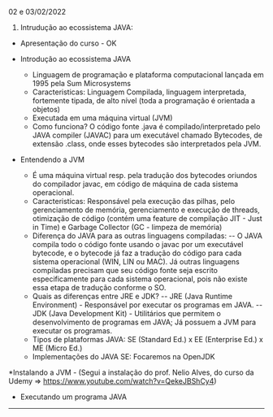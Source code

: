  02 e 03/02/2022
1) Intrudução ao ecossistema JAVA:
 
* Apresentação do curso - OK
     
* Introdução ao ecossistema JAVA
   -  Linguagem de programação e plataforma computacional lançada em 1995 pela Sum Microsystems
   - Caracteristicas: Linguagem Compilada, linguagem interpretada, fortemente tipada, de alto nível (toda a programação é orientada a objetos)
   - Executada em uma máquina virtual (JVM)
   - Como funciona? O código fonte .java é compilado/interpretado pelo JAVA compiler (JAVAC) para um executável chamado Bytecodes, de extensão .class,  onde esses bytecodes são interpretados pela JVM.      
* Entendendo a JVM
   - É uma máquina virtual resp. pela tradução dos bytecodes oriundos do compilador javac, em código de máquina de cada sistema operacional. 
   - Caracteristicas: Responsável pela execução das pilhas, pelo gerenciamento de memória, gerenciamento e execução de threads, otimização de código (contém uma feature de compilação JIT - Just in Time) e Garbage Collector (GC - limpeza de memória)
   - Diferença do JAVA para as outras linguagens compiladas: 
   -- O JAVA compila todo o código fonte usando o javac por um executável bytecode, e o bytecode já faz a tradução do código para cada sistema operacional (WIN, LIN ou MAC). Já outras linguagens compiladas precisam que seu código fonte seja escrito especificamente para cada sistema operacional, pois não existe essa etapa de tradução conforme o SO. 
    - Quais as diferenças entre JRE e JDK?
    -- JRE (Java Runtime Environment) - Responsável por executar os programas em JAVA.
    -- JDK (Java Development Kit) - Utilitários que permitem o desenvolvimento de programas em JAVA; Já possuem a JVM para executar os programas. 
    - Tipos de plataformas JAVA: SE (Standard Ed.) x EE (Enterprise Ed.) x ME (Micro Ed.)
    - Implementações do JAVA SE: Focaremos na OpenJDK

*Instalando a JVM
    - (Segui a instalação do prof. Nelio Alves, do curso da Udemy => https://www.youtube.com/watch?v=QekeJBShCy4)

* Executando um programa JAVA


-------------------------